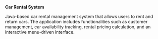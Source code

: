 **Car Rental System**

Java-based car rental management system that allows users to rent and return cars. The application includes functionalities such as customer management, car availability tracking, rental pricing calculation, and an interactive menu-driven interface.

